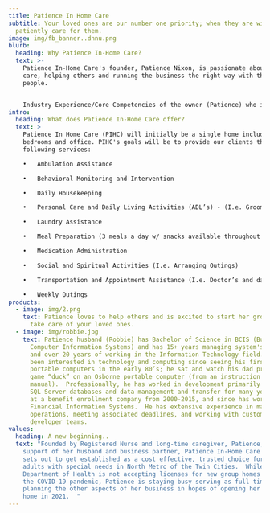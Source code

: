 ```yaml
---
title: Patience In Home Care
subtitle: Your loved ones are our number one priority; when they are with us, we
  patiently care for them.
image: img/fb_banner..dnnu.png
blurb:
  heading: Why Patience In-Home Care?
  text: >-
    Patience In-Home Care's founder, Patience Nixon, is passionate about in-home
    care, helping others and running the business the right way with the right
    people.


    Industry Experience/Core Competencies of the owner (Patience) who is an RN having 20+ years working in health care (senior living, assisted living, group home, private duty nursing).  Patience has been highly sought after by her previous and current employers for the level of care and experience she provides.  Patience has worked in in-home care and institutional elderly care for many years and has taken care of clients with various trach and ventilator needs (i.e., Muscular Dystrophy, ALS, and quadriplegic clients) as well as elderly clients (i.e., clients with dementia & Alzheimer’s).
intro:
  heading: What does Patience In-Home Care offer?
  text: >
    Patience In Home Care (PIHC) will initially be a single home including four
    bedrooms and office. PIHC's goals will be to provide our clients the
    following services:

    •	Ambulation Assistance

    •	Behavioral Monitoring and Intervention

    •	Daily Housekeeping

    •	Personal Care and Daily Living Activities (ADL’s) - (I.e. Grooming)

    •	Laundry Assistance

    •	Meal Preparation (3 meals a day w/ snacks available throughout day)

    •	Medication Administration

    •	Social and Spiritual Activities (I.e. Arranging Outings)

    •	Transportation and Appointment Assistance (I.e. Doctor’s and day program appointments)

    •	Weekly Outings
products:
  - image: img/2.png
    text: Patience loves to help others and is excited to start her group home and
      take care of your loved ones.
  - image: img/robbie.jpg
    text: Patience husband (Robbie) has Bachelor of Science in BCIS (Business
      Computer Information Systems) and has 15+ years managing system's teams
      and over 20 years of working in the Information Technology field.  He’s
      been interested in technology and computing since seeing his first
      portable computers in the early 80’s; he sat and watch his dad program the
      game “duck” on an Osborne portable computer (from an instruction
      manual).  Professionally, he has worked in development primarily with MS
      SQL Server databases and data management and transfer for many years both
      at a benefit enrollment company from 2000-2015, and since has worked in
      Financial Information Systems.  He has extensive experience in managing
      operations, meeting associated deadlines, and working with customers and
      developer teams.
values:
  heading: A new beginning..
  text: "Founded by Registered Nurse and long-time caregiver, Patience, with the
    support of her husband and business partner, Patience In-Home Care (PIHC)
    sets out to get established as a cost effective, trusted choice for housing
    adults with special needs in North Metro of the Twin Cities.  While the MN
    Department of Health is not accepting licenses for new group homes due to
    the COVID-19 pandemic, Patience is staying busy serving as full time RN and
    planning the other aspects of her business in hopes of opening her first
    home in 2021.  "
---
```

